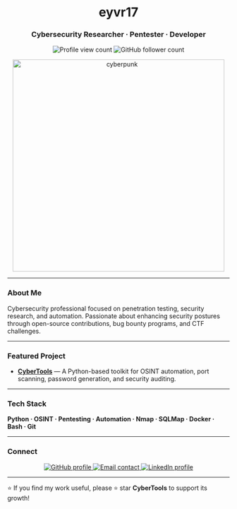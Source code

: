 <h1 align="center">eyvr17</h1>
<h3 align="center">Cybersecurity Researcher · Pentester · Developer</h3>

<p align="center">
  <img src="https://komarev.com/ghpvc/?username=eyvr17&label=Profile%20Views&color=0e75b6&style=flat" alt="Profile view count"/>
  <img src="https://img.shields.io/github/followers/eyvr17?label=Followers&style=social" alt="GitHub follower count"/>
</p>

<p align="center">
  <img src="https://media0.giphy.com/media/v1.Y2lkPTc5MGI3NjExbGZ1dWtwanJ6MnZ3YnZ6aGF3a3R0MXpodzR1ZzN2cGM3aXpwNjEydSZlcD12MV9pbnRlcm5hbF9naWZfYnlfaWQmY3Q9Zw/elQ3rYUokgECGHZ4N6/giphy.gif" alt="cyberpunk" width="480"/>
</p>

---

### About Me
Cybersecurity professional focused on penetration testing, security research, and automation. Passionate about enhancing security postures through open-source contributions, bug bounty programs, and CTF challenges.

---

### Featured Project
- **[CyberTools](https://github.com/eyvr17/cybertools)** — A Python-based toolkit for OSINT automation, port scanning, password generation, and security auditing.

---

### Tech Stack
**Python · OSINT · Pentesting · Automation · Nmap · SQLMap · Docker · Bash · Git**

---

### Connect
<p align="center">
  <a href="https://github.com/eyvr17">
    <img src="https://img.shields.io/badge/GitHub-000000?style=for-the-badge&logo=github&logoColor=white" alt="GitHub profile"/>
  </a>
  <a href="mailto:eyvr17@proton.me">
    <img src="https://img.shields.io/badge/Email-hello%40eyvr17.com-c14438?style=for-the-badge&logo=gmail&logoColor=white" alt="Email contact"/>
  </a>
  <a href="https://www.linkedin.com/in/eyvr17/">
    <img src="https://img.shields.io/badge/LinkedIn-0077B5?style=for-the-badge&logo=linkedin&logoColor=white" alt="LinkedIn profile"/>
  </a>
</p>

---

⭐ If you find my work useful, please ⭐ star **CyberTools** to support its growth!
